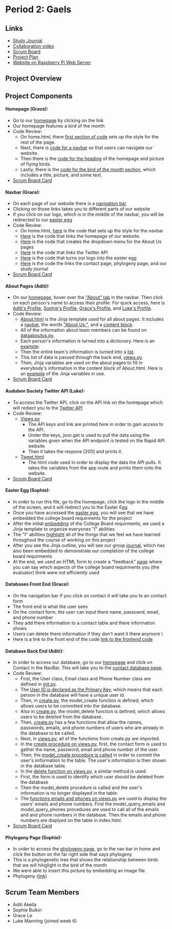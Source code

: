 # Period 2: Gaels

## Links
* [Study Journal](https://docs.google.com/document/d/1NFgEh_1AZGfm3fGWLUgGT7Xm9tNoPROnnH0_pO72MzM/edit?usp=sharing)
* [Collaboration video](https://youtu.be/rLajlcMSnqM)
* [Scrum Board](https://github.com/aditiakella/Period2Gaels/projects/1)
* [Project Plan](https://docs.google.com/document/d/1wBFv8xEiTdBYL12SreRxs_ixNCXaxFt93r1jJ1S14m4/edit?usp=sharing)
* [Website on Raspberry Pi Web Server](http://tweeter.gq/)

## Project Overview
## Project Components
#### Homepage (Grace): 
* Go to our [homepage](http://tweeter.gq/) by clicking on the link
* Our homepage features a bird of the month
* Code Review:
    * On home.html, there [first section of code](https://github.com/aditiakella/Per2Gaels/blob/6d67a8bf972a9591f42cd2cc511073da9c8e96f5/templates/home.html#L8-L86) sets up the style for the rest of the page. 
    * Next, there is [code for a navbar](https://github.com/aditiakella/Per2Gaels/blob/6d67a8bf972a9591f42cd2cc511073da9c8e96f5/templates/home.html#L88-L123) so that users can navigate our website. 
    * Then there is the [code for the heading](https://github.com/aditiakella/Per2Gaels/blob/6d67a8bf972a9591f42cd2cc511073da9c8e96f5/templates/home.html#L125-L136) of the homepage and picture of flying birds.
    * Lastly, there is the [code for the bird of the month section](https://github.com/aditiakella/Per2Gaels/blob/6d67a8bf972a9591f42cd2cc511073da9c8e96f5/templates/home.html#L137-L143), which includes a title, picture, and some text. 
* [Scrum Board Card](https://github.com/aditiakella/Per2Gaels/projects/1#card-56444175)
#### Navbar (Grace): 
* On each page of our website there is a [navigation bar](http://tweeter.gq/)
* Clicking on those links takes you to different parts of our website
* If you click on our logo, which is in the middle of the navbar, you will be redirected to our [easter egg]()
* Code Review:
    * On home.html, [here](https://github.com/aditiakella/Per2Gaels/blob/07fd2649f40002722840140ed11eb69c20ca136d/templates/home.html#L8-L111) is the code that sets up the style for the navbar
    * [Here](https://github.com/aditiakella/Per2Gaels/blob/07fd2649f40002722840140ed11eb69c20ca136d/templates/home.html#L95wd) is the code that links the homepage of our website.
    * [Here](https://github.com/aditiakella/Per2Gaels/blob/07fd2649f40002722840140ed11eb69c20ca136d/templates/home.html#L96-L103) is the code that creates the dropdown menu for the About Us pages
    * [Here](https://github.com/aditiakella/Per2Gaels/blob/07fd2649f40002722840140ed11eb69c20ca136d/templates/home.html#L105) is the code that links the Twitter API
    * [Here](https://github.com/aditiakella/Per2Gaels/blob/07fd2649f40002722840140ed11eb69c20ca136d/templates/home.html#L91) is the code that turns our logo into the easter egg
    * [Here](https://github.com/aditiakella/Per2Gaels/blob/07fd2649f40002722840140ed11eb69c20ca136d/templates/home.html#L106-L108) is the code the links the contact page, phylogeny page, and our study journal
* [Scrum Board Card]()
#### About Pages (Aditi):
* On our [homepage](http://tweeter.gq/), hover over the ["About" tab](http://tweeter.gq/aboutus/) in the navbar. Then click on each person's name to access their profile. For quick access, here is [Aditi's Profile](http://tweeter.gq/aboutus/aditi/), [Sophie's Profile](http://tweeter.gq/aboutus/sophie/), [Grace's Profile](http://tweeter.gq/aboutus/grace/), and [Luke's Profile](http://tweeter.gq/aboutus/luke/). 
* Code Review:
    * [About.html](https://github.com/aditiakella/Per2Gaels/blob/master/templates/About.html) is the Jinja template used for all about pages. It includes a [navbar](https://github.com/aditiakella/Per2Gaels/blob/f99c0e48bf4322fc750a5f29d46fa52291a568f5/templates/About.html#L92-L114), the words ["About Us:"](https://github.com/aditiakella/Per2Gaels/blob/f99c0e48bf4322fc750a5f29d46fa52291a568f5/templates/About.html#L132-L134), and a [content block](https://github.com/aditiakella/Per2Gaels/blob/f99c0e48bf4322fc750a5f29d46fa52291a568f5/templates/About.html#L138-L140). 
    * All of the information about team members can be found on [dataaboutus.py](https://github.com/aditiakella/Per2Gaels/blob/master/dataaboutus.py). 
    * Each person's information is turned into a dictionary. Here is an [example](https://github.com/aditiakella/Per2Gaels/blob/f955d7c5bd540656af979728122964ec8aeec613/dataaboutus.py#L6).
    * Then the entire team's information is turned into a [list](https://github.com/aditiakella/Per2Gaels/blob/f955d7c5bd540656af979728122964ec8aeec613/dataaboutus.py#L46).
    * This list of data is passed through the back end, [views.py](https://github.com/aditiakella/Per2Gaels/blob/f955d7c5bd540656af979728122964ec8aeec613/views.py#L67).
    * Then, Jinja variables are used on the about pages to fill in everybody's information in the content block of About.html. Here is an [example](https://github.com/aditiakella/Per2Gaels/blob/f955d7c5bd540656af979728122964ec8aeec613/templates/aditi.html#L10-L16) of the Jinja variables in use. 
* [Scrum Board Card](https://github.com/aditiakella/Per2Gaels/projects/1#card-56444144)
#### Audubon Society Twitter API (Luke):
* To access the Twitter API, click on the API link on the homepage which will rediect you to the [Twitter API](http://tweeter.gq/twitter)
* Code Review:
    * [Views.py](https://github.com/aditiakella/Per2Gaels/blob/f955d7c5bd540656af979728122964ec8aeec613/views.py#L90-L107)
        * The API keys and link are printed here in order to gain access to the API.
        * Under the keys, json.get is used to pull the data using the variables given when the API endpoint is tested on the Rapid API website.
        * Then it takes the respone [200] and prints it.
    * [Tweet.html](https://github.com/aditiakella/Per2Gaels/blob/f955d7c5bd540656af979728122964ec8aeec613/templates/tweet.html) 
        * The html code used in order to display the data the API pulls. It takes the variables from the app route and prints them onto the website.
* [Scrum Board Card](https://github.com/aditiakella/Per2Gaels/projects/1#card-56443744)
#### Easter Egg (Sophie):
* In order to run this file, go to the homepage, click the logo in the middle of the screen, and it will redirect you to the Easter Egg
* Once you have accessed the [easter egg](https://github.com/aditiakella/Per2Gaels/blob/master/templates/easteregg.html), you will see that we have embedded the college board requirments for the project
* After the initial [embedding](https://github.com/aditiakella/Per2Gaels/blob/ef16b1403cd5117da145032694bde968daec338d/templates/easteregg.html#L19-L21) of the College Board requirments, we used a Jinja template to organize everyones "I" abilities
* The "I" abilities [highlight](https://github.com/aditiakella/Per2Gaels/blob/ef16b1403cd5117da145032694bde968daec338d/templates/easteregg.html#L113-L147) all of the things that we feel we have learned throughout the course of working on this project
* After you see the Jinja outline, you will see our group [journal](https://github.com/aditiakella/Per2Gaels/blob/ef16b1403cd5117da145032694bde968daec338d/templates/easteregg.html#L149-L150), which has also been embedded to demonstrate our completion of the college board requirments
* At the end, we used an HTML form to create a "feedback" [page](https://github.com/aditiakella/Per2Gaels/blob/ef16b1403cd5117da145032694bde968daec338d/templates/easteregg.html#L197-L218) where you can say which aspects of the college board requirments you (the evaluator) think were not efficiently used
#### Databases Front End (Grace):
* On the navigation bar if you click on contact it will take you to an contact form
* The front end is what the user sees
* On the contact form, the user can input there name, passowrd, email, and phone number
* They add there information to a contact table and there information shows
* Users can delete there information if they don't want it there anymore \
* Here is a link to the front end of the code [link to the frontend code](https://github.com/aditiakella/Period2Gaels/blob/main/templates/index.html)
#### Database Back End (Aditi):
* In order to access our database, go to our [homepage](http://tweeter.gq/) and click on Contact in the NavBar. This will take you to the [contact database page](http://tweeter.gq/database/). 
* Code Review: 
    * First, the User class, Email class and Phone Number class are defined in [init.py](https://github.com/aditiakella/Per2Gaels/blob/a7e40d9e3dd598599e78ae0f126b3fb550ccfa75/models/__init__.py#L13-L28). 
    * The [User ID is declared as the Primary Key](https://github.com/aditiakella/Per2Gaels/blob/a7e40d9e3dd598599e78ae0f126b3fb550ccfa75/models/__init__.py#L14), which means that each person in the database will have a unique user id. 
    * Then, in [create.py](https://github.com/aditiakella/Per2Gaels/blob/a7e40d9e3dd598599e78ae0f126b3fb550ccfa75/models/crud.py#L7-L22), the model_create function is defined, which allows users to be committed into the database. 
    * Also in [create.py](https://github.com/aditiakella/Per2Gaels/blob/a7e40d9e3dd598599e78ae0f126b3fb550ccfa75/models/crud.py#L32-L42), the model_delete function is defined, which allows users to be deleted from the database. 
    * Then, [create.py](https://github.com/aditiakella/Per2Gaels/blob/a7e40d9e3dd598599e78ae0f126b3fb550ccfa75/models/crud.py#L45-L84) has a few functions that allow the names, passwords, emails, and phone numbers of users who are already in the database to be called. 
    * Next, in [views.py](https://github.com/aditiakella/Per2Gaels/blob/a7e40d9e3dd598599e78ae0f126b3fb550ccfa75/views.py#L5-L6), all of the functions from create.py are imported. 
    * In the [create procedure on views.py](https://github.com/aditiakella/Per2Gaels/blob/a7e40d9e3dd598599e78ae0f126b3fb550ccfa75/views.py#L20-L23), first, the contact form is used to gather the name, password, email and phone number of the user. 
    * Then, the [model_create procedure is called](https://github.com/aditiakella/Per2Gaels/blob/a7e40d9e3dd598599e78ae0f126b3fb550ccfa75/views.py#L25-L26) in order to commit the user's imformation to the table. The user's information is then shown in the database table. 
    * In the [delete function on views.py](https://github.com/aditiakella/Per2Gaels/blob/bba4c21a37b217ac5a4171b877cb07dae3da9c3e/views.py#L30-L36), a similar method is used. 
    * First, the form is used to identify which user should be deleted from the database
    * Then the model_delete procedure is called and the user's information is no longer displayed in the table. 
    * The [functions emails and phones on views.py](https://github.com/aditiakella/Per2Gaels/blob/a7e40d9e3dd598599e78ae0f126b3fb550ccfa75/views.py#L40-L52) are used to display the users' emails and phone numbers. First the model_query_emails and model_query_phones procedures are used to call all of the emails and and phone numbers in the database. Then the emails and phone numbers are displyed on the table in index.html.
* [Scrum Board Card](https://github.com/aditiakella/Per2Gaels/projects/1#card-56443929)  
#### Phylogeny Page (Sophie):
* In order to access the [phylogeny page](https://github.com/aditiakella/Per2Gaels/blob/master/templates/Phylogenetic.html), go to the nav bar in home and click the button on the far right side that says phylogeny
* This is a phylogenetic tree that shows the relationship between birds that we will hihglight in the bird of the month
* We were able to insert this picture by embedding an image file
* Phylogeny ([link](http://127.0.0.1:5002/Phylogenetic/))


## Scrum Team Members
* Aditi Akella
* Sophie Bulkin
* Grace Le
* Luke Manning (joined week 6)

